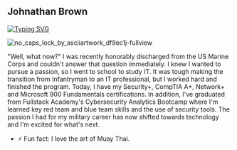 ## Johnathan Brown

<a href="https://git.io/typing-svg"><img src="https://readme-typing-svg.demolab.com?font=Fira+Code&pause=1000&width=435&lines=Cybersecurity+Enthusiast+" alt="Typing SVG" /></a>

![no_caps_lock_by_asciiartwork_df9ec1j-fullview](https://user-images.githubusercontent.com/112645245/204106834-f84f060b-ab67-4b8e-8e17-67e19b0bbe56.jpg)


"Well, what now?" I was recently honorably discharged from the US Marine Corps and couldn't answer that question immediately. I knew I wanted to pursue a passion, so I went to school to study IT. It was tough making the transition from Infantryman to an IT professional, but I worked hard and finished the program. Today, I have my Security+, CompTIA A+, Network+ and Microsoft 900 Fundamentals certifications. In addition, I've graduated from Fullstack Academy's Cybersecurity Analytics Bootcamp where I'm learned key red team and blue team skills and the use of security tools. The passion I had for my military career has now shifted towards technology and I'm excited for what's next.

- ⚡ Fun fact: I love the art of Muay Thai.

